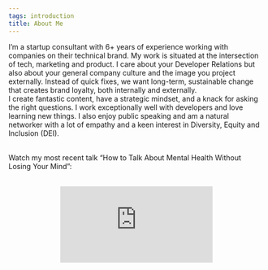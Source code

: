 ```yaml
---
tags: introduction
title: About Me
---
```


I’m a startup consultant with 6+ years of experience working with companies on their technical brand. My work is situated at the intersection of tech, marketing and product. I care about your Developer Relations but also about your general company culture and the image you project externally. Instead of quick fixes, we want long-term, sustainable change that creates brand loyalty, both internally and externally.
<br>I create fantastic content, have a strategic mindset, and a knack for asking the right questions. I work exceptionally well with developers and love learning new things. I also enjoy public speaking and am a natural networker with a lot of empathy and a keen interest in Diversity, Equity and Inclusion (DEI).

<br>Watch my most recent talk “How to Talk About Mental Health Without Losing Your Mind”:<br><br>

<div style="text-align: center">
<iframe
.video {
  aspect-ratio: 16 / 9;
  width: 100%;
}
class="video"
src="https://www.youtube.com/embed/v1PHdZ0Fv8Y" title="YouTube video player"
frameborder="0"
allow="accelerometer; autoplay; clipboard-write; encrypted-media; gyroscope; picture-in-picture" allowfullscreen></iframe>
</div>